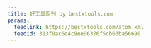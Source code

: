 ```yaml
---
title: 好工具周刊 by bestxtools.com
params:
  feedlink: https://bestxtools.com/atom.xml
  feedid: 313f0ac6c4c9ee06376f5cb63ba56690
---
```

